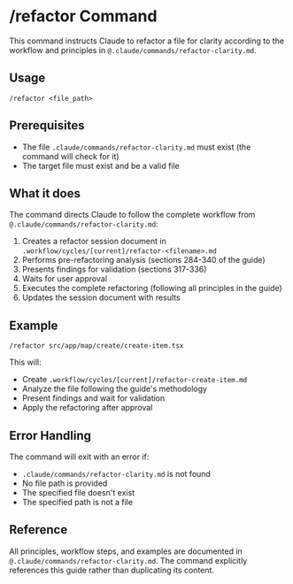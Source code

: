 # /refactor Command

This command instructs Claude to refactor a file for clarity according to the workflow and principles in `@.claude/commands/refactor-clarity.md`.

## Usage
```
/refactor <file_path>
```

## Prerequisites
- The file `.claude/commands/refactor-clarity.md` must exist (the command will check for it)
- The target file must exist and be a valid file

## What it does
The command directs Claude to follow the complete workflow from `@.claude/commands/refactor-clarity.md`:

1. Creates a refactor session document in `.workflow/cycles/[current]/refactor-<filename>.md`
2. Performs pre-refactoring analysis (sections 284-340 of the guide)
3. Presents findings for validation (sections 317-336)
4. Waits for user approval
5. Executes the complete refactoring (following all principles in the guide)
6. Updates the session document with results

## Example
```
/refactor src/app/map/create/create-item.tsx
```

This will:
- Create `.workflow/cycles/[current]/refactor-create-item.md`
- Analyze the file following the guide's methodology
- Present findings and wait for validation
- Apply the refactoring after approval

## Error Handling
The command will exit with an error if:
- `.claude/commands/refactor-clarity.md` is not found
- No file path is provided
- The specified file doesn't exist
- The specified path is not a file

## Reference
All principles, workflow steps, and examples are documented in `@.claude/commands/refactor-clarity.md`. The command explicitly references this guide rather than duplicating its content.